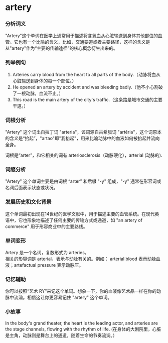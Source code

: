 # artery

### 分析词义

  

"Artery"这个单词在医学上通常用于描述将含氧血从心脏输送到身体其他部位的血管。它也有一个比喻的含义，比如，交通要道或者主要路径，这样的含义是从"artery"作为“主要的传输途径”的核心概念衍生出来的。

  

### 列举例句

  

1.  Arteries carry blood from the heart to all parts of the body.（动脉将血从心脏输送到身体的每一个部位。）
2.  He opened an artery by accident and was bleeding badly.（他不小心割破了一根动脉，血流不止。）
3.  This road is the main artery of the city's traffic.（这条路是城市交通的主要干道。）

  

### 词根分析

  

"Artery" 这个词出自拉丁词 "arteria"，该词源自古希腊词 "artēria"，这个词原本的含义是“抬起”，"artao"即"我抬起"，用来比喻动脉中的血液如何被抬起并流向全身。

  

词根是“arter”，和它相关的词有 arteriosclerosis（动脉硬化），arterial (动脉的).

  

### 词缀分析

  

"Artery" 这个单词主要是由词根 “arter” 和后缀 "-y" 组成，"-y" 通常在形容词或名词后面表示状态或状况。

  

### 发展历史和文化背景

  

这个单词最初出现在14世纪的医学文献中，用于描述主要的血管系统。在现代英语中，它也形象地描述了任何主要的传输方式或通道，如 "an artery of commerce" 用于形容商业中的主要路线。

  

### 单词变形

  

Artery 是一个名词，复数形式为 arteries。  
相关的形容词是 arterial，表示与动脉有关的。例如： arterial blood 表示动脉血液；artefactual pressure 表示动脉压。

  

### 记忆辅助

  

你可以按照“艺术 RY”来记这个单词。想象一下，你的血液像艺术品一样在你的动脉中流淌。相信这让你更容易记住 "artery" 这个单词。

  

### 小故事

  

In the body's grand theater, the heart is the leading actor, and arteries are the stage channels, flowing with the rhythm of life. (在身体的大剧院里，心脏是主角，动脉则是舞台上的通道，随着生命的节奏流淌。）
